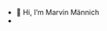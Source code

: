 - 👋 Hi, I’m Marvin Männich
- 
<!---
marvin-mannich/marvin-mannich is a ✨ special ✨ repository because its `README.md` (this file) appears on your GitHub profile.
You can click the Preview link to take a look at your changes.
--->
